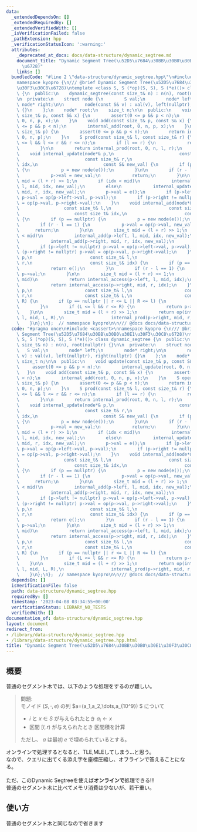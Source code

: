 ```yaml
---
data:
  _extendedDependsOn: []
  _extendedRequiredBy: []
  _extendedVerifiedWith: []
  _isVerificationFailed: false
  _pathExtension: hpp
  _verificationStatusIcon: ':warning:'
  attributes:
    _deprecated_at_docs: docs/data-structure/dynamic_segtree.md
    document_title: "Dynamic Segment Tree(\u52D5\u7684\u30BB\u30B0\u30E1\u30F3\u30C8\
      \u6728)"
    links: []
  bundledCode: "#line 2 \"data-structure/dynamic_segtree.hpp\"\n#include <cassert>\n\
    namespace kyopro {\n/// @brief Dynamic Segment Tree(\u52D5\u7684\u30BB\u30B0\u30E1\
    \u30F3\u30C8\u6728)\ntemplate <class S, S (*op)(S, S), S (*e)()> class dynamic_segtree\
    \ {\n  public:\n    dynamic_segtree(const size_t& n) : n(n), root(nullptr) {}\n\
    \n  private:\n    struct node {\n        S val;\n        node* left;\n       \
    \ node* right;\n\n        node(const S& v) : val(v), left(nullptr), right(nullptr)\
    \ {}\n    };\n    node* root;\n    size_t n;\n\n  public:\n    void update(const\
    \ size_t& p, const S& x) {\n        assert(0 <= p && p < n);\n        internal_update(root,\
    \ 0, n, p, x);\n    }\n    void add(const size_t& p, const S& x) {\n        assert(0\
    \ <= p && p < n);\n        internal_add(root, 0, n, p, x);\n    }\n    S operator[](const\
    \ size_t& p) {\n        assert(0 <= p && p < n);\n        return internal_access(root,\
    \ 0, n, p);\n    }\n    S prod(const size_t& l, const size_t& r) {\n        assert(0\
    \ <= l && l <= r && r <= n);\n        if (l == r) {\n            return e();\n\
    \        }\n\n        return internal_prod(root, 0, n, l, r);\n    }\n\n  private:\n\
    \    void internal_update(node*& p,\n                         const size_t& l,\n\
    \                         const size_t& r,\n                         const size_t&\
    \ idx,\n                         const S& new_val) {\n        if (p == nullptr)\
    \ {\n            p = new node(e());\n        }\n\n        if (r - l == 1) {\n\
    \            p->val = new_val;\n            return;\n        }\n\n        size_t\
    \ mid = (l + r) >> 1;\n        if (idx < mid)\n            internal_update(p->left,\
    \ l, mid, idx, new_val);\n        else\n            internal_update(p->right,\
    \ mid, r, idx, new_val);\n        p->val = e();\n        if (p->left != nullptr)\
    \ p->val = op(p->left->val, p->val);\n        if (p->right != nullptr) p->val\
    \ = op(p->val, p->right->val);\n    }\n    void internal_add(node*& p,\n     \
    \                 const size_t& l,\n                      const size_t& r,\n \
    \                     const size_t& idx,\n                      const S& new_val)\
    \ {\n        if (p == nullptr) {\n            p = new node(e());\n        }\n\n\
    \        if (r - l == 1) {\n            p->val = op(p->val, new_val);\n      \
    \      return;\n        }\n\n        size_t mid = (l + r) >> 1;\n        if (idx\
    \ < mid)\n            internal_add(p->left, l, mid, idx, new_val);\n        else\n\
    \            internal_add(p->right, mid, r, idx, new_val);\n        p->val = e();\n\
    \        if (p->left != nullptr) p->val = op(p->left->val, p->val);\n        if\
    \ (p->right != nullptr) p->val = op(p->val, p->right->val);\n    }\n\n    S internal_access(node*&\
    \ p,\n                      const size_t& l,\n                      const size_t&\
    \ r,\n                      const size_t& idx) {\n        if (p == nullptr) {\n\
    \            return e();\n        }\n        if (r - l == 1) {\n            return\
    \ p->val;\n        }\n\n        size_t mid = (l + r) >> 1;\n        if (idx <\
    \ mid)\n            return internal_access(p->left, l, mid, idx);\n        else\n\
    \            return internal_access(p->right, mid, r, idx);\n    }\n\n    S internal_prod(node*&\
    \ p,\n                    const size_t& l,\n                    const size_t&\
    \ r,\n                    const size_t& L,\n                    const size_t&\
    \ R) {\n        if (p == nullptr || r <= L || R <= l) {\n            return e();\n\
    \        }\n        if (L <= l && r <= R) {\n            return p->val;\n    \
    \    }\n\n        size_t mid = (l + r) >> 1;\n        return op(internal_prod(p->left,\
    \ l, mid, L, R),\n                  internal_prod(p->right, mid, r, L, R));\n\
    \    }\n};\n};  // namespace kyopro\n\n/// @docs docs/data-structure/dynamic_segtree.md\n"
  code: "#pragma once\n#include <cassert>\nnamespace kyopro {\n/// @brief Dynamic\
    \ Segment Tree(\u52D5\u7684\u30BB\u30B0\u30E1\u30F3\u30C8\u6728)\ntemplate <class\
    \ S, S (*op)(S, S), S (*e)()> class dynamic_segtree {\n  public:\n    dynamic_segtree(const\
    \ size_t& n) : n(n), root(nullptr) {}\n\n  private:\n    struct node {\n     \
    \   S val;\n        node* left;\n        node* right;\n\n        node(const S&\
    \ v) : val(v), left(nullptr), right(nullptr) {}\n    };\n    node* root;\n   \
    \ size_t n;\n\n  public:\n    void update(const size_t& p, const S& x) {\n   \
    \     assert(0 <= p && p < n);\n        internal_update(root, 0, n, p, x);\n \
    \   }\n    void add(const size_t& p, const S& x) {\n        assert(0 <= p && p\
    \ < n);\n        internal_add(root, 0, n, p, x);\n    }\n    S operator[](const\
    \ size_t& p) {\n        assert(0 <= p && p < n);\n        return internal_access(root,\
    \ 0, n, p);\n    }\n    S prod(const size_t& l, const size_t& r) {\n        assert(0\
    \ <= l && l <= r && r <= n);\n        if (l == r) {\n            return e();\n\
    \        }\n\n        return internal_prod(root, 0, n, l, r);\n    }\n\n  private:\n\
    \    void internal_update(node*& p,\n                         const size_t& l,\n\
    \                         const size_t& r,\n                         const size_t&\
    \ idx,\n                         const S& new_val) {\n        if (p == nullptr)\
    \ {\n            p = new node(e());\n        }\n\n        if (r - l == 1) {\n\
    \            p->val = new_val;\n            return;\n        }\n\n        size_t\
    \ mid = (l + r) >> 1;\n        if (idx < mid)\n            internal_update(p->left,\
    \ l, mid, idx, new_val);\n        else\n            internal_update(p->right,\
    \ mid, r, idx, new_val);\n        p->val = e();\n        if (p->left != nullptr)\
    \ p->val = op(p->left->val, p->val);\n        if (p->right != nullptr) p->val\
    \ = op(p->val, p->right->val);\n    }\n    void internal_add(node*& p,\n     \
    \                 const size_t& l,\n                      const size_t& r,\n \
    \                     const size_t& idx,\n                      const S& new_val)\
    \ {\n        if (p == nullptr) {\n            p = new node(e());\n        }\n\n\
    \        if (r - l == 1) {\n            p->val = op(p->val, new_val);\n      \
    \      return;\n        }\n\n        size_t mid = (l + r) >> 1;\n        if (idx\
    \ < mid)\n            internal_add(p->left, l, mid, idx, new_val);\n        else\n\
    \            internal_add(p->right, mid, r, idx, new_val);\n        p->val = e();\n\
    \        if (p->left != nullptr) p->val = op(p->left->val, p->val);\n        if\
    \ (p->right != nullptr) p->val = op(p->val, p->right->val);\n    }\n\n    S internal_access(node*&\
    \ p,\n                      const size_t& l,\n                      const size_t&\
    \ r,\n                      const size_t& idx) {\n        if (p == nullptr) {\n\
    \            return e();\n        }\n        if (r - l == 1) {\n            return\
    \ p->val;\n        }\n\n        size_t mid = (l + r) >> 1;\n        if (idx <\
    \ mid)\n            return internal_access(p->left, l, mid, idx);\n        else\n\
    \            return internal_access(p->right, mid, r, idx);\n    }\n\n    S internal_prod(node*&\
    \ p,\n                    const size_t& l,\n                    const size_t&\
    \ r,\n                    const size_t& L,\n                    const size_t&\
    \ R) {\n        if (p == nullptr || r <= L || R <= l) {\n            return e();\n\
    \        }\n        if (L <= l && r <= R) {\n            return p->val;\n    \
    \    }\n\n        size_t mid = (l + r) >> 1;\n        return op(internal_prod(p->left,\
    \ l, mid, L, R),\n                  internal_prod(p->right, mid, r, L, R));\n\
    \    }\n};\n};  // namespace kyopro\n\n/// @docs docs/data-structure/dynamic_segtree.md"
  dependsOn: []
  isVerificationFile: false
  path: data-structure/dynamic_segtree.hpp
  requiredBy: []
  timestamp: '2023-04-08 03:34:55+00:00'
  verificationStatus: LIBRARY_NO_TESTS
  verifiedWith: []
documentation_of: data-structure/dynamic_segtree.hpp
layout: document
redirect_from:
- /library/data-structure/dynamic_segtree.hpp
- /library/data-structure/dynamic_segtree.hpp.html
title: "Dynamic Segment Tree(\u52D5\u7684\u30BB\u30B0\u30E1\u30F3\u30C8\u6728)"
---
```

## 概要
普通のセグメント木では、以下のような処理をするのが難しい。

> 問題:\
> モノイド $(S,\cdot,e)$ の列 $a=(a_1,a_2,\dots,a_{10^9}) $ について
>    - $i$ と $x\in S$ が与えられたとき $a_i\leftarrow x$
>    - 区間 $[l,r)$ が与えられたとき 区間積を計算
>
> ただし、 $a$ は最初 $e$ で埋められているとする。

オンラインで処理するとなると、TLE,MLEしてしまう...と思う。\
なので、クエリに出てくる添え字を座標圧縮し、オフラインで答えることになる。
\
\
ただ、このDynamic Segtreeを使えば**オンラインで**処理できる!!!
\
普通のセグメント木に比べてメモリ消費は少ないが、若干重い。
## 使い方
普通のセグメント木と同じなので省きます